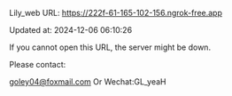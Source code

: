 Lily_web URL: https://222f-61-165-102-156.ngrok-free.app

Updated at: 2024-12-06 06:10:26

If you cannot open this URL, the server might be down.

Please contact: 

goley04@foxmail.com Or Wechat:GL_yeaH